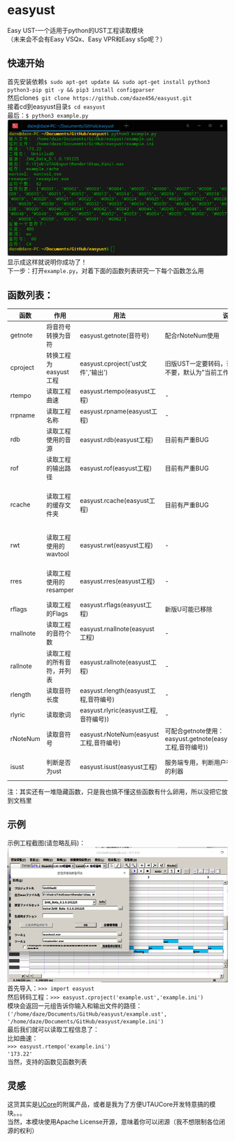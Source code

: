 # easyust
Easy UST-一个适用于python的UST工程读取模块  
（未来会不会有Easy VSQx、Easy VPR和Easy s5p呢？）
## 快速开始
首先安装依赖`$ sudo apt-get update && sudo apt-get install python3 python3-pip git -y && pip3 install configparser`  
然后clone`$ git clone https://github.com/daze456/easyust.git`  
接着cd到easyust目录`$ cd easyust`  
最后：`$ python3 example.py `  
![](/pic/pic01.jpg)  
显示成这样就说明你成功了！  
下一步：打开`example.py`，对着下面的函数列表研究一下每个函数怎么用
## 函数列表：
|函数|作用|用法|说明|返回值|
|---|---|----|---|-----|
|getnote|将音符号转换为音符|easyust.getnote(音符号)|配合rNoteNum使用|字符串：音符（如C3）|
|cproject|转换工程为easyust工程|easyust.cproject('ust文件','输出')|旧版UST一定要转码，否则不识别，输出可以不要，默认为"当前工作目录/temp.ini"|元组：('ust文件', 'outfile')|
|rtempo|读取工程曲速|easyust.rtempo(easyust工程)|-|字符串：曲速值|
|rrpname|读取工程名称|easyust.rpname(easyust工程)|-|字符串：名称|
|rdb|读取工程使用的音源|easyust.rdb(easyust工程)|目前有严重BUG|字符串：音源|
|rof|读取工程的输出路径|easyust.rof(easyust工程)|目前有严重BUG|字符串：输出路径|
|rcache|读取工程的缓存文件夹|easyust.rcache(easyust工程)|目前有严重BUG|字符串：缓存文件夹（通常为xxx.cache|
|rwt|读取工程使用的wavtool|easyust.rwt(easyust工程)|-|字符串：wavtool（通常为xxx.exe）|
|rres|读取工程使用的resamper|easyust.rres(easyust工程)|-|字符串：resamper（通常为xxx.exe）|
|rflags|读取工程的Flags|easyust.rflags(easyust工程)|新版U可能已移除|字符串：Flags|
|rnallnote|读取工程的音符个数|easyust.rnallnote(easyust工程)|-|字符串：音符个数|
|rallnote|读取工程的所有音符，并列表|easyust.rallnote(easyust工程)|-|列表：音符列表|
|rlength|读取音符长度|easyust.rlength(easyust工程,音符编号)|-|字符串：长度|
|rlyric|读取歌词|easyust.rlyric(easyust工程,音符编号))|-|字符串：歌词|
|rNoteNum|读取音符号|easyust.rNoteNum(easyust工程,音符编号)|可配合getnote使用：easyust.getnote(easyust.rNoteNum(easyust工程,音符编号))|字符串：音符号（如60）|
|isust|判断是否为ust|easyust.isust(easyust工程)|服务端专用，判断用户有没有上传非UST文件的利器|布尔值：True为是ust|

注：其实还有一堆隐藏函数，只是我也搞不懂这些函数有什么卵用，所以没把它放到文档里
## 示例
示例工程截图(请忽略乱码)：  
![](/pic/exampleproject.jpg)  
首先导入：`>>> import easyust`  
然后转码工程：`>>> easyust.cproject('example.ust','example.ini')`  
模块会返回一元组告诉你输入和输出文件的路径：`('/home/daze/Documents/GitHub/easyust/example.ust', '/home/daze/Documents/GitHub/easyust/example.ini')`  
最后我们就可以读取工程信息了：  
比如曲速：  
`>>> easyust.rtempo('example.ini')`  
`'173.22'`  
当然，支持的函数见函数列表
## 灵感
这货其实是[UCore](https://github.com/daze456/UCore)的附属产品，或者是我为了方便UTAUCore开发特意搞的模块。。。  
当然，本模块使用Apache License开源，意味着你可以闭源（我不想限制各位闭源的权利）